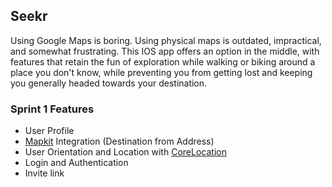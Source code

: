 ## Seekr

Using Google Maps is boring. Using physical maps is outdated, impractical, and somewhat frustrating. This IOS app offers an option in the middle, with features that retain the fun of exploration while walking or biking around a place you don't know, while preventing you from getting lost and keeping you generally headed towards your destination.


### Sprint 1 Features
- User Profile
- [Mapkit](https://developer.apple.com/documentation/mapkit/) Integration (Destination from Address)
- User Orientation and Location with [CoreLocation](https://developer.apple.com/documentation/corelocation/)
- Login and Authentication
- Invite link
